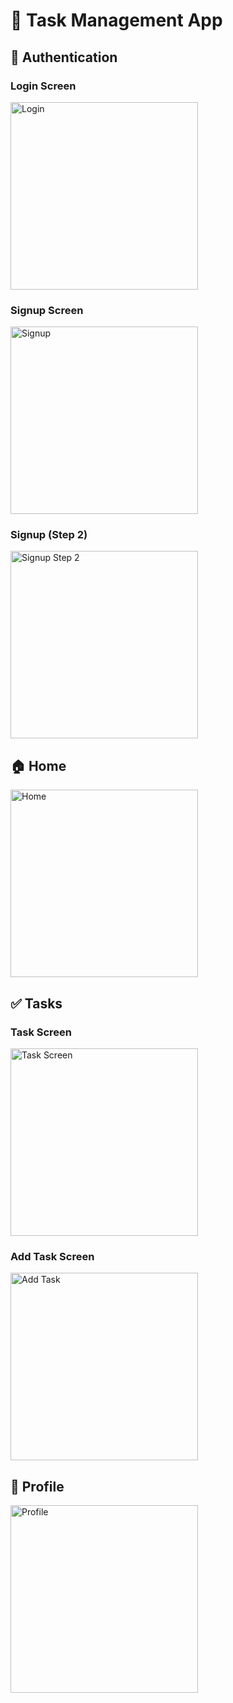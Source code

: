 # 📱 Task Management App

## 🔐 Authentication
### Login Screen
<img src="pics/login.png" alt="Login" width="300"/>

### Signup Screen
<img src="pics/signup.png" alt="Signup" width="300"/>

### Signup (Step 2)
<img src="pics/signup2.png" alt="Signup Step 2" width="300"/>

## 🏠 Home
<img src="pics/home.png" alt="Home" width="300"/>

## ✅ Tasks
### Task Screen
<img src="pics/taskscreen.png" alt="Task Screen" width="300"/>

### Add Task Screen
<img src="pics/addTaskScreen.png" alt="Add Task" width="300"/>

## 👤 Profile
<img src="pics/ProfileScreen.png" alt="Profile" width="300"/>
